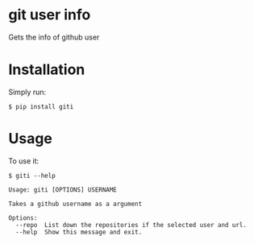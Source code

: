 # git user info

Gets the info of github user


# Installation
Simply run:

    $ pip install giti


# Usage

To use it:

    $ giti --help
    
    Usage: giti [OPTIONS] USERNAME

    Takes a github username as a argument

    Options:
      --repo  List down the repositories if the selected user and url.
      --help  Show this message and exit.

